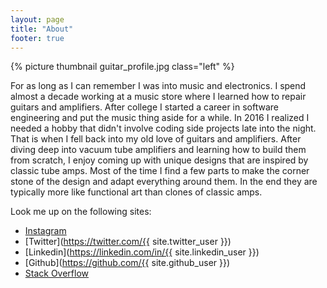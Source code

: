 ```yaml
---
layout: page
title: "About"
footer: true
---
```


{% picture thumbnail guitar_profile.jpg class="left" %}

For as long as I can remember I was into music and electronics. I spend almost a decade working at a music store where I learned how to repair guitars and amplifiers. After college I started a career in software engineering and put the music thing aside for a while. In 2016 I realized I needed a hobby that didn't involve coding side projects late into the night. That is when I fell back into my old love of guitars and amplifiers. After diving deep into vacuum tube amplifiers and learning how to build them from scratch, I enjoy coming up with unique designs that are inspired by classic tube amps. Most of the time I find a few parts to make the corner stone of the design and adapt everything around them. In the end they are typically more like functional art than clones of classic amps. 

Look me up on the following sites:
- [Instagram](https://instagram.com/wernull)
- [Twitter](https://twitter.com/{{ site.twitter_user }})
- [Linkedin](https://linkedin.com/in/{{ site.linkedin_user }})
- [Github](https://github.com/{{ site.github_user }})
- [Stack Overflow](https://stackoverflow.com/users/2653693)

